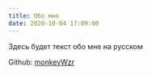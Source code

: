 ```yaml
---
title: Обо мне
date: 2020-10-04 17:09:00
---
```


Здесь будет текст обо мне на русском

Github: [monkeyWzr](https://github.com/monkeyWzr)

